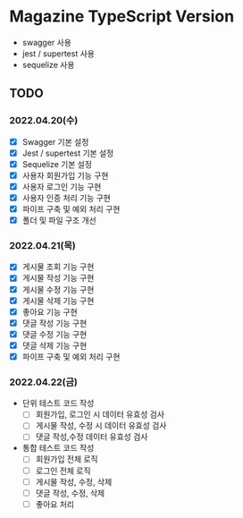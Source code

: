 # Magazine TypeScript Version

- swagger 사용
- jest / supertest 사용
- sequelize 사용

## TODO

### 2022.04.20(수)

- [x] Swagger 기본 설정
- [x] Jest / supertest 기본 설정
- [x] Sequelize 기본 설정
- [x] 사용자 회원가입 기능 구현
- [x] 사용자 로그인 기능 구현
- [x] 사용자 인증 처리 기능 구현
- [x] 파이프 구축 및 예외 처리 구현
- [x] 폴더 및 파일 구조 개선

### 2022.04.21(목)

- [x] 게시물 조회 기능 구현
- [x] 게시물 작성 기능 구현
- [x] 게시물 수정 기능 구현
- [x] 게시물 삭제 기능 구현
- [x] 좋아요 기능 구현
- [x] 댓글 작성 기능 구현
- [x] 댓글 수정 기능 구현
- [x] 댓글 삭제 기능 구현
- [x] 파이프 구축 및 예외 처리 구현

### 2022.04.22(금)

- 단위 테스트 코드 작성
  - [ ] 회원가입, 로그인 시 데이터 유효성 검사
  - [ ] 게시물 작성, 수정 시 데이터 유효성 검사
  - [ ] 댓글 작성,수정 데이터 유효성 검사
- 통합 테스트 코드 작성
  - [ ] 회원가입 전체 로직
  - [ ] 로그인 전체 로직
  - [ ] 게시물 작성, 수정, 삭제
  - [ ] 댓글 작성, 수정, 삭제
  - [ ] 좋아요 처리
